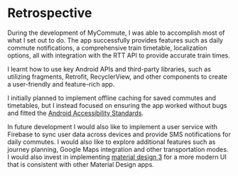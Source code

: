 # Retrospective

During the development of MyCommute, I was able to accomplish most of what I set out to do. The app successfully provides features such as daily commute notifications, a comprehensive train timetable, localization options, all with integration with the RTT API to provide accurate train times.

I learnt how to use key Android APIs and third-party libraries, such as utilizing fragments, Retrofit, RecyclerView, and other components to create a user-friendly and feature-rich app.

I initially planned to implement offline caching for saved commutes and timetables, but I instead focused on ensuring the app worked without bugs and fitted the [Android Accessibility Standards](https://stuff.mit.edu/afs/sipb/project/android/docs/guide/topics/ui/accessibility/checklist.html).

In future development I would also like to implement a user service with Firebase to sync user data across devices and provide SMS notifications for daily commutes. I would also like to explore additional features such as journey planning, Google Maps integration and other transportation modes. I would also invest in implementing [material design 3](https://m3.material.io/) for a more modern UI that is consistent with other Material Design apps.
